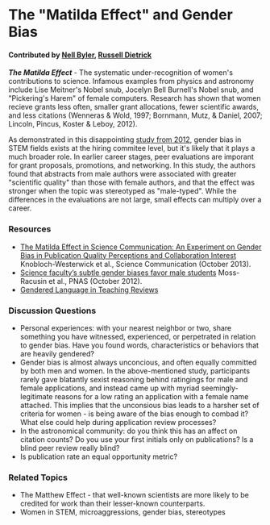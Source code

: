 # The "Matilda Effect" and Gender Bias

#### Contributed by [Nell Byler](http://staff.washington.edu/ebyler), [Russell Dietrick](https://depts.washington.edu/astrobio/drupal/profiles/russell-deitrick)

***The Matilda Effect*** - The systematic under-recognition of women's contributions to science. Infamous examples from physics and astronomy include Lise Meitner's Nobel snub, Jocelyn Bell Burnell's Nobel snub, and "Pickering's Harem" of female computers. Research has shown that women recieve grants less often, smaller grant allocations, fewer scientific awards, and less citations (Wenneras & Wold, 1997; Bornmann, Mutz, & Daniel, 2007; Lincoln, Pincus, Koster & Leboy, 2012). 

As demonstrated in this disappointing [study from 2012](http://www.pnas.org/content/109/41/16474.abstract), gender bias in STEM fields exists at the hiring commitee level, but it's likely that it plays a much broader role. In earlier career stages, peer evaluations are imporant for grant proposals, promotions, and networking. In this study, the authors found that abstracts from male authors were associated with greater "scientific quality" than those with female authors, and that the effect was stronger when the topic was stereotyped as "male-typed". While the differences in the evaluations are not large, small effects can multiply over a career.

### Resources 

* [The Matilda Effect in Science Communication: An Experiment on Gender Bias in Publication Quality Perceptions and Collaboration Interest](http://scx.sagepub.com/content/35/5/603.full.pdf) Knobloch-Westerwick et al., Science Communication (October 2013).
* [Science faculty’s subtle gender biases favor male students](http://www.pnas.org/content/109/41/16474.abstract) Moss-Racusin et al., PNAS (October 2012).
* [Gendered Language in Teaching Reviews](http://benschmidt.org/profGender/)

### Discussion Questions

* Personal experiences: with your nearest neighbor or two, share something you have witnessed, experienced, or perpetrated in relation to gender bias. Have you found words, characteristics or behaviors that are heavily gendered?
* Gender bias is almost always unconcious, and often equally committed by both men and women. In the above-mentioned study, participants rarely gave blatantly sexist reasoning behind ratingings for male and female applications, and instead came up with myriad seemingly-legitimate reasons for a low rating an application with a female name attached. This implies that the unconsious bias leads to a harsher set of criteria for women - is being aware of the bias enough to combad it? What else could help during application review processes?
* In the astronomical community: do you think this has an affect on citation counts? Do you use your first initials only on publications? Is a blind peer review really blind? 
* Is publication rate an equal opportunity metric?

### Related Topics

* The Matthew Effect - that well-known scientists are more likely to be credited for work than their lesser-known counterparts.
* Women in STEM, microaggressions, gender bias, stereotypes

